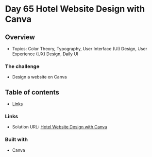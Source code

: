 # Day 65 Hotel Website Design with Canva

## Overview

- Topics: Color Theory, Typography, User Interface (UI) Design, User Experience (UX) Design, Daily UI 

### The challenge

- Design a website on Canva

## Table of contents

  - [Links](#links)


### Links

- Solution URL: [Hotel Website Design with Canva](https://github.com/Mikerniker/100_Days_of_Python/tree/main/Day65)

### Built with

- Canva

